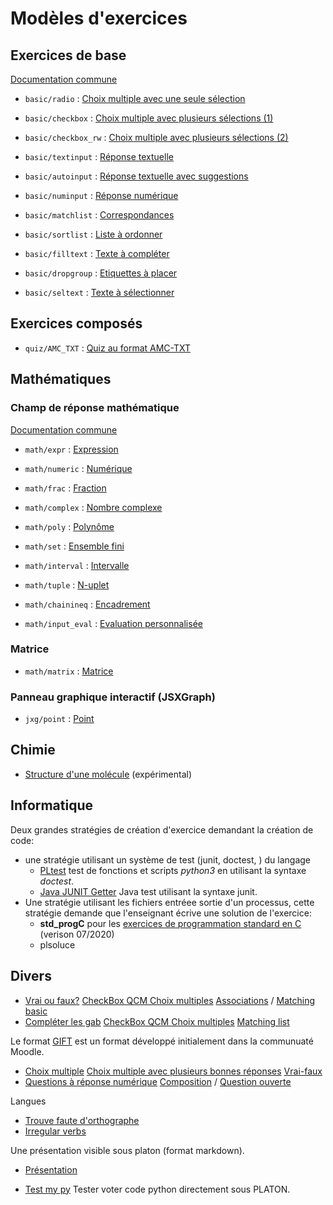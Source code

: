# Modèles d'exercices

## Exercices de base

[Documentation commune](basic/basic.md)

* `basic/radio` : [Choix multiple avec une seule sélection](basic/radio.md)
* `basic/checkbox` : [Choix multiple avec plusieurs sélections (1)](basic/checkbox.md)
* `basic/checkbox_rw` : [Choix multiple avec plusieurs sélections (2)](basic/checkbox_rw.md)

* `basic/textinput` : [Réponse textuelle](basic/input.md)
* `basic/autoinput` : [Réponse textuelle avec suggestions](basic/autoinput.md)
* `basic/numinput` : [Réponse numérique](basic/numinput.md)

* `basic/matchlist` : [Correspondances](basic/matchlist.md)
* `basic/sortlist` : [Liste à ordonner](basic/sortlist.md)
* `basic/filltext` : [Texte à compléter](basic/filltext.md)
* `basic/dropgroup` : [Etiquettes à placer](basic/dropgroup.md)
* `basic/seltext` : [Texte à sélectionner](basic/seltext.md)

## Exercices composés

* `quiz/AMC_TXT` : [Quiz au format AMC-TXT](quiz/AMC_TXT.md)

## Mathématiques

### Champ de réponse mathématique

[Documentation commune](math/commondoc.md)

* `math/expr` : [Expression](math/expr.md)
* `math/numeric` : [Numérique](math/numeric.md)
* `math/frac` : [Fraction](math/frac.md)
* `math/complex` : [Nombre complexe](math/complex.md)
* `math/poly` : [Polynôme](math/poly.md)
* `math/set` : [Ensemble fini](math/set.md)
* `math/interval` : [Intervalle](math/interval.md)
* `math/tuple` : [N-uplet](math/tuple.md)
* `math/chainineq` : [Encadrement](math/chainineq.md)

* `math/input_eval` : [Evaluation personnalisée](math/input_eval.md)

### Matrice

* `math/matrix` : [Matrice](math/matrix.md)

### Panneau graphique interactif (JSXGraph)

* `jxg/point` : [Point](mathjxg/point.md)

## Chimie

* [Structure d'une molécule](chem/molstruct.md) (expérimental)


## Informatique

Deux grandes stratégies de création d'exercice demandant la création de code:

* une stratégie utilisant un système de test (junit, doctest, ) du langage  
    * [PLtest](pltest.md) test de fonctions et scripts *python3* en utilisant la syntaxe *doctest*.  
    * [Java JUNIT Getter](Java_junit_getter.md) Java test utilisant la syntaxe junit. 
* Une stratégie utilisant les fichiers entréee sortie d'un processus, cette stratégie demande que l'enseignant écrive une solution de l'exercice: 
    * **std_progC** pour les [exercices de programmation standard en C](../technic_doc/std_progC.md) (verison 07/2020)
    * plsoluce


## Divers

* [Vrai ou faux?](vraifaux.md) [CheckBox QCM Choix multiples](checkbox.md) [Associations](matchlist.md) / [Matching basic](Matching.md)
* [Compléter les gab](Gab_completing.md) [CheckBox QCM Choix multiples](checkboxcsv.md) [Matching list](Matching_csv.md)

Le format [GIFT](https://docs.moodle.org/3x/fr/Format_GIFT) est un format développé initialement dans la communuaté Moodle. 

* [Choix multiple](Select_set.md) [Choix multiple avec plusieurs bonnes réponses](Multiple_choice.md) [Vrai-faux](TrueOrFalse.md)
* [Questions à réponse numérique](Numeric_set.md) [Composition](Saving_entries.md) / [Question ouverte](questionouverte.md)

Langues 

* [Trouve faute d'orthographe](Trouve_faute.md)
* [Irregular verbs](Irregular_verbs_csv.md)

Une présentation visible sous platon (format markdown).

* [Présentation](slides.md) 

* [Test my py](testmypy.md) Tester voter code python directement sous PLATON.


